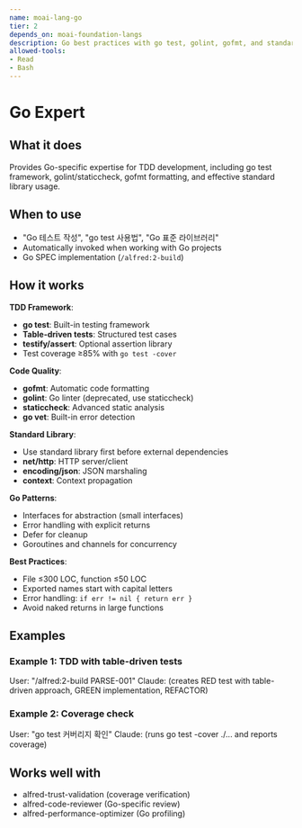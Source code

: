 ```yaml
---
name: moai-lang-go
tier: 2
depends_on: moai-foundation-langs
description: Go best practices with go test, golint, gofmt, and standard library utilization
allowed-tools:
- Read
- Bash
---
```


# Go Expert

## What it does

Provides Go-specific expertise for TDD development, including go test framework, golint/staticcheck, gofmt formatting, and effective standard library usage.

## When to use

- "Go 테스트 작성", "go test 사용법", "Go 표준 라이브러리"
- Automatically invoked when working with Go projects
- Go SPEC implementation (`/alfred:2-build`)

## How it works

**TDD Framework**:
- **go test**: Built-in testing framework
- **Table-driven tests**: Structured test cases
- **testify/assert**: Optional assertion library
- Test coverage ≥85% with `go test -cover`

**Code Quality**:
- **gofmt**: Automatic code formatting
- **golint**: Go linter (deprecated, use staticcheck)
- **staticcheck**: Advanced static analysis
- **go vet**: Built-in error detection

**Standard Library**:
- Use standard library first before external dependencies
- **net/http**: HTTP server/client
- **encoding/json**: JSON marshaling
- **context**: Context propagation

**Go Patterns**:
- Interfaces for abstraction (small interfaces)
- Error handling with explicit returns
- Defer for cleanup
- Goroutines and channels for concurrency

**Best Practices**:
- File ≤300 LOC, function ≤50 LOC
- Exported names start with capital letters
- Error handling: `if err != nil { return err }`
- Avoid naked returns in large functions

## Examples

### Example 1: TDD with table-driven tests
User: "/alfred:2-build PARSE-001"
Claude: (creates RED test with table-driven approach, GREEN implementation, REFACTOR)

### Example 2: Coverage check
User: "go test 커버리지 확인"
Claude: (runs go test -cover ./... and reports coverage)

## Works well with

- alfred-trust-validation (coverage verification)
- alfred-code-reviewer (Go-specific review)
- alfred-performance-optimizer (Go profiling)
